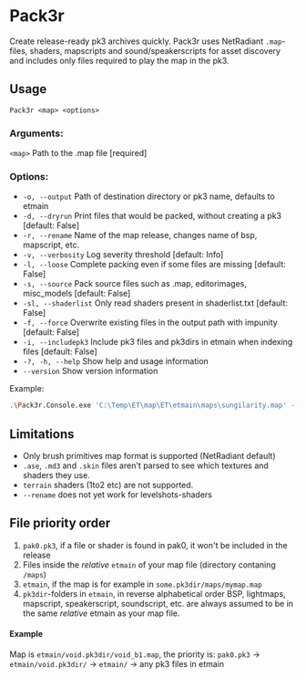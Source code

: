 # Pack3r

Create release-ready pk3 archives quickly. Pack3r uses NetRadiant `.map`-files, shaders, mapscripts and sound/speakerscripts for asset discovery and includes only files required to play the map in the pk3.

## Usage
`Pack3r <map> <options>`

### Arguments:
`<map>`  Path to the .map file [required]

### Options:
+ `-o, --output` Path of destination directory or pk3 name, defaults to etmain
+ `-d, --dryrun` Print files that would be packed, without creating a pk3 [default: False]
+ `-r, --rename` Name of the map release, changes name of bsp, mapscript, etc.
+ `-v, --verbosity` Log severity threshold [default: Info]
+ `-l, --loose` Complete packing even if some files are missing [default: False]
+ `-s, --source` Pack source files such as .map, editorimages, misc_models [default: False]
+ `-sl, --shaderlist` Only read shaders present in shaderlist.txt [default: False]
+ `-f, --force` Overwrite existing files in the output path with impunity [default: False]
+ `-i, --includepk3` Include pk3 files and pk3dirs in etmain when indexing files [default: False]
+ `-?, -h, --help` Show help and usage information
+ `--version` Show version information

Example:

```bash
.\Pack3r.Console.exe 'C:\Temp\ET\map\ET\etmain\maps\sungilarity.map' --o 'C:\Temp\test.pk3'
```

## Limitations
- Only brush primitives map format is supported (NetRadiant default)
- `.ase`, `.md3` and `.skin` files aren't parsed to see which textures and shaders they use.
- `terrain` shaders (1to2 etc) are not supported.
- `--rename` does not yet work for levelshots-shaders

## File priority order
1. `pak0.pk3`, if a file or shader is found in pak0, it won't be included in the release
2. Files inside the _relative_ `etmain` of your map file (directory contaning `/maps`)
3. `etmain`, if the map is for example in `some.pk3dir/maps/mymap.map`
4. `pk3dir`-folders in `etmain`, in reverse alphabetical order
BSP, lightmaps, mapscript, speakerscript, soundscript, etc. are always assumed to be in the same _relative_ etmain as your map file.

#### Example
Map is `etmain/void.pk3dir/void_b1.map`, the priority is:
  `pak0.pk3` -> `etmain/void.pk3dir/` -> `etmain/` -> any pk3 files in etmain
